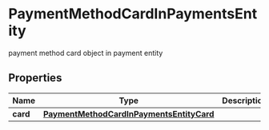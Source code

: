 

# PaymentMethodCardInPaymentsEntity

payment method card object in payment entity

## Properties

| Name | Type | Description | Notes |
|------------ | ------------- | ------------- | -------------|
|**card** | [**PaymentMethodCardInPaymentsEntityCard**](PaymentMethodCardInPaymentsEntityCard.md) |  |  [optional] |



